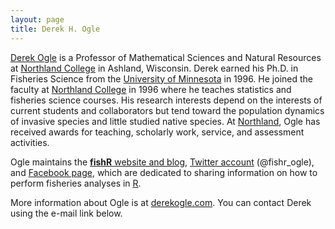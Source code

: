 ```yaml
---
layout: page
title: Derek H. Ogle
---
```


[Derek Ogle](http://derekogle.com) is a Professor of Mathematical Sciences and Natural Resources at [Northland College](http://www.northland.edu/) in Ashland, Wisconsin.  Derek earned his Ph.D. in Fisheries Science from the [University of Minnesota](http://fwcb.cfans.umn.edu/) in 1996.  He joined the faculty at [Northland College](http://www.northland.edu/) in 1996 where he teaches statistics and fisheries science courses.  His research interests depend on the interests of current students and collaborators but tend toward the population dynamics of invasive species and little studied native species.  At [Northland](http://www.northland.edu/), Ogle has received awards for teaching, scholarly work, service, and assessment activities.

Ogle maintains the [**fishR** website and blog](http://derekogle.com/fishR/), [Twitter account](https://twitter.com/fishR_ogle) (@fishr\_ogle), and [Facebook page](https://www.facebook.com/fishr00), which are dedicated to sharing information on how to perform fisheries analyses in [R](https://www.r-project.org/).

More information about Ogle is at [derekogle.com](http://derekogle.com). You can contact Derek using the e-mail link below.
